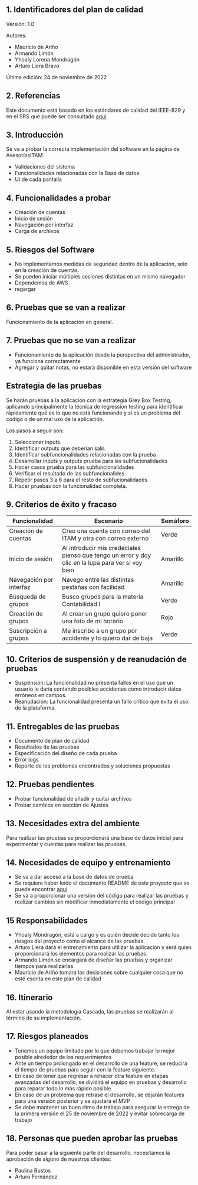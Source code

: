 ## 1. Identificadores del plan de calidad

Versión: 1.0 

Autores: 

+ Mauricio de Ariño
+ Armando Limón
+ Yhoaly Lorena Mondragón
+ Arturo Liera Bravo

Última edición: 24 de noviembre de 2022

## 2. Referencias

Este documento está basado en los estándares de calidad del IEEE-829 y en el SRS que puede ser consultado [aquí](https://github.com/ArmandoLimn/Kanik-Asesorias-ITAM).

## 3. Introducción

Se va a probar la correcta implementación del software en la página de AsesoríasITAM.
* Validaciones del sistema 
* Funcionalidades relacionadas con la Base de datos
* UI de cada pantalla

## 4. Funcionalidades a probar

* Creación de cuentas
* Inicio de sesión 
* Navegación por interfaz
* Carga de archivos


## 5. Riesgos del Software

* No implementamos medidas de seguridad dentro de la aplicación, solo en la creación de cuentas.
* Se pueden iniciar múltiples sesiones distintas en un mismo navegador
* Dependemos de AWS
* regargar

## 6. Pruebas que se van a realizar
Funcionamiento de la aplicación en general.

## 7. Pruebas que no se van a realizar

* Funcionamiento de la aplicación desde la perspectiva del administrador, ya funciona correctamente
* Agregar y quitar notas, no estará disponible en esta versión del software

## Estrategia de las pruebas

Se harán pruebas a la aplicación con la estrategia Grey Box Testing, aplicando principalmente la técnica de regression testing para identificar rápidamente qué es lo que no está funcionando y si es un problema del código o de un mal uso de la aplicación.

Los pasos a seguir son:

1. Seleccionar inputs.
2. Identificar outputs que deberían salir.
3. Identificar subfuncionalidades relacionadas con la prueba
4. Desarrollar inputs y outputs prueba para las subfucionalidades
5. Hacer casos prueba para las subfuncionalidades
6. Verificar el resultado de las subfuncionalides
7. Repetir pasos 3 a 6 para el resto de subfucionalidades
8. Hacer pruebas con la funcionalidad completa.

## 9. Criterios de éxito y fracaso
| Funcionalidad     | Escenario   | Semáforo      |
|-------------------|-------------|---------------|
| Creación de cuentas     | Creo una cuenta con correo del ITAM y otra con correo externo                                       | Verde    |
| Inicio de sesión        | Al introducir mis credeciales pienso que tengo un error y doy clic en la lupa para ver si voy bien  | Amarillo |
| Navegación por interfaz | Navego entre las distintas pestañas con facilidad                                                   | Amarillo |
| Búsqueda de grupos      | Busco grupos para la materia Contabilidad I                                                         | Verde    |
| Creación de grupos      | Al crear un grupo quiero poner una foto de mi horario                                               | Rojo | 
| Suscripción a grupos    | Me inscribo a un grupo por accidente y lo quiero dar de baja                                        | Verde |

## 10. Criterios de suspensión y de reanudación de pruebas

* Suspensión: La funcionalidad no presenta fallos en el uso que un usuario le daría contando posibles accidentes como introducir datos erróneos en campos.
* Reanudación: La funcionalidad presenta un fallo crítico que evita el uso de la plataforma.

## 11. Entregables de las pruebas

* Documento de plan de calidad
* Resultados de las pruebas
* Especificación del diseño de cada prueba
* Error logs
* Reporte de los problemas encontrados y soluciones propuestas

## 12. Pruebas pendientes

* Probar funcionalidad de añadir y quitar archivos
* Probar cambios en sección de Ajustes

## 13. Necesidades extra del ambiente

Para realizar las pruebas se proporcionará una base de datos inicial para experimentar y cuentas para realizar las pruebas.

## 14. Necesidades de equipo y entrenamiento
* Se va a dar acceso a la base de datos de prueba
* Se requiere haber leído el documento README de este proyecto que se puede encontrar [aquí](https://github.com/Asesorias-ITAM/AsesoriasITAM/blob/main/README.md)
* Se va a proporcionar una versión del código para realizar las pruebas y realizar cambios sin modificar inmediatamente el código principal

## 15 Responsabilidades

+ Yhoaly Mondragón, está a cargo y es quién decide decide tanto los riesgos del proyecto como el alcance de las pruebas.
+ Arturo Liera dará el entrenamiento para utilizar la aplicación y será quien proporcionará los elementos para realizar las pruebas.
+ Armando Limón se encargará de diseñar las pruebas y organizar tiempos para realizarlas.
+ Mauricio de Ariño tomará las decisiones sobre cualquier cosa que no esté escrita en este plan de calidad

## 16. Itinerario
Al estar usando la metodología Cascada, las pruebas se realizarán al término de su implementación.

## 17. Riesgos planeados
* Tenemos un equipo limitado por lo que debemos trabajar lo mejor posible alrededor de los requerimientos
* Ante un tiempo prolongado en el desarrollo de una feature, se reducirá el tiempo de pruebas para seguir con la feature siguiente.
* En caso de tener que regresar a rehacer otra feature en etapas avanzadas del desarrollo, se dividirá el equipo en pruebas y desarrollo para reparar todo lo más rápido posible.
* En caso de un problema que retrase el desarrollo, se dejarán features para una versión posterior y se ajustará el MVP
* Se debe mantener un buen ritmo de trabajo para asegurar la entrega de la primera versión el 25 de noviembre de 2022 y evitar sobrecarga de trabajo

## 18. Personas que pueden aprobar las pruebas
Para poder pasar a la siguiente parte del desarrollo, necesitamos la aprobación de alguno de nuestros clientes:
* Paulina Bustos
* Arturo Fernández
